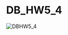 # DB_HW5_4
![DBHW5_4](https://github.com/user-attachments/assets/034b9489-e328-431b-91ce-1a68591b239d)
